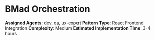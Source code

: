 # BMad Orchestration
**Assigned Agents**: dev, qa, ux-expert
**Pattern Type**: React Frontend Integration
**Complexity**: Medium
**Estimated Implementation Time**: 3-4 hours
